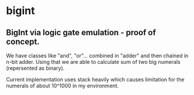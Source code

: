 bigint
======

BigInt via logic gate emulation - proof of concept.
----------------------------------------------------

We have classes like "and", "or"... combined in "adder" and then
chained in n-bit adder. Using that we are able to calculate sum
of two big numerals (repersented as binary).

Current implementation uses stack heavily which causes limitation
for the numerals of about 10^1000 in my environment.
